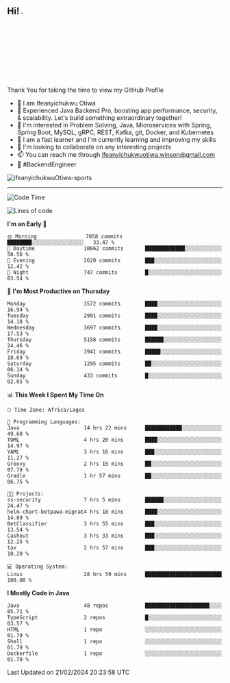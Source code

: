 <!-- BLOG-POST-LIST:START --><!-- BLOG-POST-LIST:END -->

## Hi! <img src="https://media.giphy.com/media/hvRJCLFzcasrR4ia7z/giphy.gif" width="4%"> 

Thank You for taking the time to view my GitHub Profile

- 👋 I am Ifeanyichukwu Otiwa
- 🚀 Experienced Java Backend Pro, boosting app performance, security, & scalability. Let's build something extraordinary together!
- 👀 I'm interested in Problem Solving, Java, Microservices with Spring, Spring Boot, MySQL, gRPC, REST, Kafka, git, Docker, and Kubernetes
- 🌱 I am a fast learner and I'm currently learning and improving my skills
- 💞️ I'm looking to collaborate on any interesting projects
- 📫 You can reach me through ifeanyichukwuotiwa.winson@gmail.com
- 🚀 #BackendEngineer

<p align="left" marginTop="10px"> <img src="https://komarev.com/ghpvc/?username=ifeanyichukwuOtiwa-sports&label=Profile%20views&color=0e75b6&style=for-the-badge" alt="ifeanyichukwuOtiwa-sports" /> </p>

***

<!--START_SECTION:waka-->
![Code Time](http://img.shields.io/badge/Code%20Time-2%2C273%20hrs%203%20mins-blue)

![Lines of code](https://img.shields.io/badge/From%20Hello%20World%20I%27ve%20Written-5.8%20million%20lines%20of%20code-blue)

**I'm an Early 🐤** 

```text
🌞 Morning                7058 commits        ████████░░░░░░░░░░░░░░░░░   33.47 % 
🌆 Daytime                10662 commits       █████████████░░░░░░░░░░░░   50.56 % 
🌃 Evening                2620 commits        ███░░░░░░░░░░░░░░░░░░░░░░   12.42 % 
🌙 Night                  747 commits         █░░░░░░░░░░░░░░░░░░░░░░░░   03.54 % 
```
📅 **I'm Most Productive on Thursday** 

```text
Monday                   3572 commits        ████░░░░░░░░░░░░░░░░░░░░░   16.94 % 
Tuesday                  2991 commits        ████░░░░░░░░░░░░░░░░░░░░░   14.18 % 
Wednesday                3697 commits        ████░░░░░░░░░░░░░░░░░░░░░   17.53 % 
Thursday                 5158 commits        ██████░░░░░░░░░░░░░░░░░░░   24.46 % 
Friday                   3941 commits        █████░░░░░░░░░░░░░░░░░░░░   18.69 % 
Saturday                 1295 commits        ██░░░░░░░░░░░░░░░░░░░░░░░   06.14 % 
Sunday                   433 commits         █░░░░░░░░░░░░░░░░░░░░░░░░   02.05 % 
```


📊 **This Week I Spent My Time On** 

```text
🕑︎ Time Zone: Africa/Lagos

💬 Programming Languages: 
Java                     14 hrs 22 mins      ████████████░░░░░░░░░░░░░   49.60 % 
TOML                     4 hrs 20 mins       ████░░░░░░░░░░░░░░░░░░░░░   14.97 % 
YAML                     3 hrs 16 mins       ███░░░░░░░░░░░░░░░░░░░░░░   11.27 % 
Groovy                   2 hrs 15 mins       ██░░░░░░░░░░░░░░░░░░░░░░░   07.79 % 
Gradle                   1 hr 57 mins        ██░░░░░░░░░░░░░░░░░░░░░░░   06.75 % 

🐱‍💻 Projects: 
ss-security              7 hrs 5 mins        ██████░░░░░░░░░░░░░░░░░░░   24.47 % 
helm-chart-betpawa-migrat4 hrs 18 mins       ████░░░░░░░░░░░░░░░░░░░░░   14.89 % 
BetClassifier            3 hrs 55 mins       ███░░░░░░░░░░░░░░░░░░░░░░   13.54 % 
Cashout                  3 hrs 33 mins       ███░░░░░░░░░░░░░░░░░░░░░░   12.25 % 
tax                      2 hrs 57 mins       ███░░░░░░░░░░░░░░░░░░░░░░   10.20 % 

💻 Operating System: 
Linux                    28 hrs 59 mins      █████████████████████████   100.00 % 
```

**I Mostly Code in Java** 

```text
Java                     48 repos            █████████████████████░░░░   85.71 % 
TypeScript               2 repos             █░░░░░░░░░░░░░░░░░░░░░░░░   03.57 % 
HTML                     1 repo              ░░░░░░░░░░░░░░░░░░░░░░░░░   01.79 % 
Shell                    1 repo              ░░░░░░░░░░░░░░░░░░░░░░░░░   01.79 % 
Dockerfile               1 repo              ░░░░░░░░░░░░░░░░░░░░░░░░░   01.79 % 
```




 Last Updated on 21/02/2024 20:23:58 UTC
<!--END_SECTION:waka-->

<!--
<p align="center">
![trophy](https://github-profile-trophy.vercel.app/?username=ifeanyichukwuOtiwa-sports&theme=onedark) (https://github.com/ryo-ma/github-profile-trophy)
</p>
-->

<!---
ifeanyi-otiwa/ifeanyi-otiwa is a ✨ special ✨ repository because its `README.md` (this file) appears on your GitHub profile.
You can click the Preview link to take a look at your changes.
--->
